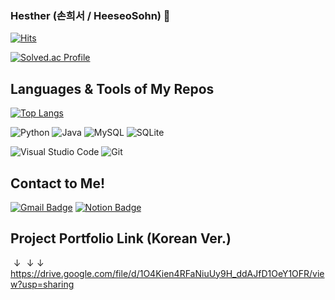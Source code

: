 ### Hesther (손희서 / HeeseoSohn) 👋

<!--
**hesthers/hesthers** is a ✨ _special_ ✨ repository because its `README.md` (this file) appears on your GitHub profile.

Here are some ideas to get you started:

- 🔭 I’m currently working on ...
- 🌱 I’m currently learning ...
- 👯 I’m looking to collaborate on ...
- 🤔 I’m looking for help with ...
- 💬 Ask me about ...
- 📫 How to reach me: ...
- 😄 Pronouns: ...
- ⚡ Fun fact: ...
-->

[![Hits](https://hits.seeyoufarm.com/api/count/incr/badge.svg?url=https%3A%2F%2Fgithub.com%2Fhesthers%2Fhesthers&count_bg=%23BAB3CD&title_bg=%23807A99&icon=adblock.svg&icon_color=%23A09AAF&title=hits&edge_flat=true)](https://hits.seeyoufarm.com)

[![Solved.ac Profile](http://mazassumnida.wtf/api/v2/generate_badge?boj=hesther38&show_icons=true&theme=cobalt)](https://solved.ac/hesther38/)

## Languages & Tools of My Repos
[![Top Langs](https://github-readme-stats.vercel.app/api/top-langs/?username=hesthers&layout=compact&exclude_repo=hesthers.github.io)](https://github.com/hesthers/hesthers)

![Python](https://img.shields.io/badge/Python-3776AB.svg?&style=for-the-badge&logo=Python&logoColor=white)
![Java](https://img.shields.io/badge/Java-007396.svg?&style=for-the-badge&logo=Java&logoColor=white)
![MySQL](https://img.shields.io/badge/MySQL-4479A1.svg?&style=for-the-badge&logo=MySQL&logoColor=white)
![SQLite](https://img.shields.io/badge/SQLite-003B57.svg?&style=for-the-badge&logo=SQLite&logoColor=white)

![Visual Studio Code](https://img.shields.io/badge/Visual%20Studio%20Code-007ACC.svg?&style=for-the-badge&logo=Visual%20Studio%20Code&logoColor=white)
![Git](https://img.shields.io/badge/Git-F05032.svg?&style=for-the-badge&logo=Git&logoColor=white)

## Contact to Me!
[![Gmail Badge](https://img.shields.io/badge/Gmail-d14836?style=flat-square&logo=Gmail&logoColor=white&link=mailto:h2esthers@gmail.com)](mailto:h2esthers@gmail.com)
[![Notion Badge](https://img.shields.io/badge/Notion-000000?style=flat-square&logo=Notion&logoColor=white&link=https://xixihesther38.notion.site/Heeseo-Sohn-a6c85bd2bfe9410e9370c7fc16e21a1c)](https://xixihesther38.notion.site/Heeseo-Sohn-a6c85bd2bfe9410e9370c7fc16e21a1c)

## Project Portfolio Link (Korean Ver.)
$\downarrow\downarrow\downarrow$
https://drive.google.com/file/d/1O4Kien4RFaNiuUy9H_ddAJfD1OeY1OFR/view?usp=sharing
